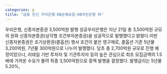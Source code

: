 ```yaml
---
categories: g
title: "금융 단신 우리은행·DB손해보험·KB국민은행 外"
---
```

우리은행, 신종자본증권 3,500억원 발행 성공우리은행은 지난 21일 총 3,500억원 규모의 원화 신종자본증권(상각형 조건부자본증권)을 성공적으로 발행했다고 밝혔다.이번 신종자본증권은 조기상환권(콜옵션) 행사 조건이 붙은 영구채로, 콜옵션 기준 5년물 3,200억원, 7년물 300억원으로 나누어 발행했다. 당초 총 2,700억원 규모로 진행 예정이었으나, 리테일 기반 투자자 및 기관투자자 등의 높은 관심으로 최초 모집금액의 1.5배에 가까운 수요가 몰려 최종 3,500억원으로 증액 발행을 결정했다. 발행금리는 5년물 5.20%,